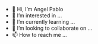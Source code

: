 - 👋 Hi, I’m Angel Pablo
- 👀 I’m interested in ...
- 🌱 I’m currently learning ...
- 💞️ I’m looking to collaborate on ...
- 📫 How to reach me ...

<!---
angelpabloj/angelpabloj is a ✨ special ✨ repository because its `README.md` (this file) appears on your GitHub profile.
You can click the Preview link to take a look at your changes.
--->

